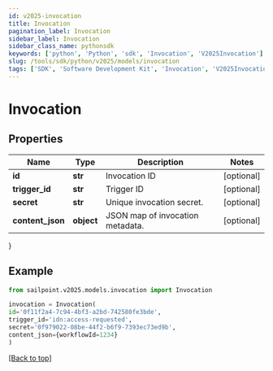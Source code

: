 ```yaml
---
id: v2025-invocation
title: Invocation
pagination_label: Invocation
sidebar_label: Invocation
sidebar_class_name: pythonsdk
keywords: ['python', 'Python', 'sdk', 'Invocation', 'V2025Invocation'] 
slug: /tools/sdk/python/v2025/models/invocation
tags: ['SDK', 'Software Development Kit', 'Invocation', 'V2025Invocation']
---
```


# Invocation


## Properties

Name | Type | Description | Notes
------------ | ------------- | ------------- | -------------
**id** | **str** | Invocation ID | [optional] 
**trigger_id** | **str** | Trigger ID | [optional] 
**secret** | **str** | Unique invocation secret. | [optional] 
**content_json** | **object** | JSON map of invocation metadata. | [optional] 
}

## Example

```python
from sailpoint.v2025.models.invocation import Invocation

invocation = Invocation(
id='0f11f2a4-7c94-4bf3-a2bd-742580fe3bde',
trigger_id='idn:access-requested',
secret='0f979022-08be-44f2-b6f9-7393ec73ed9b',
content_json={workflowId=1234}
)

```
[[Back to top]](#) 

